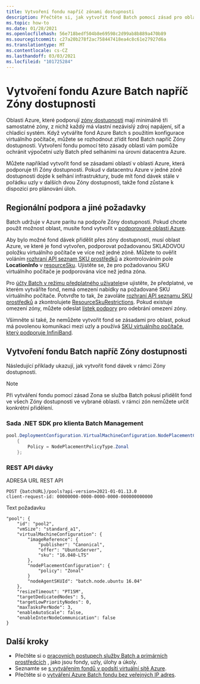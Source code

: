 ```yaml
---
title: Vytvoření fondu napříč zónami dostupnosti
description: Přečtěte si, jak vytvořit fond Batch pomocí zásad pro oblast, která vám umožní chránit před chybami.
ms.topic: how-to
ms.date: 01/28/2021
ms.openlocfilehash: 56e718bedf504b8e69598c2d99ab8b889a470b89
ms.sourcegitcommit: c27a20b278f2ac758447418ea4c8c61e27927d6a
ms.translationtype: MT
ms.contentlocale: cs-CZ
ms.lasthandoff: 03/03/2021
ms.locfileid: "101725284"
---
```

# <a name="create-an-azure-batch-pool-across-availability-zones"></a>Vytvoření fondu Azure Batch napříč Zóny dostupnosti

Oblasti Azure, které podporují [zóny dostupnosti](https://azure.microsoft.com/global-infrastructure/availability-zones/) mají minimálně tři samostatné zóny, z nichž každý má vlastní nezávislý zdroj napájení, síť a chladicí systém. Když vytváříte fond Azure Batch s použitím konfigurace virtuálního počítače, můžete se rozhodnout zřídit fond Batch napříč Zóny dostupnosti. Vytvoření fondu pomocí této zásady oblasti vám pomůže ochránit výpočetní uzly Batch před selháními na úrovni datacentra Azure.

Můžete například vytvořit fond se zásadami oblastí v oblasti Azure, která podporuje tři Zóny dostupnosti. Pokud v datacentru Azure v jedné zóně dostupnosti dojde k selhání infrastruktury, bude mít fond dávek stále v pořádku uzly v dalších dvou Zóny dostupnosti, takže fond zůstane k dispozici pro plánování úloh.

## <a name="regional-support-and-other-requirements"></a>Regionální podpora a jiné požadavky

Batch udržuje v Azure paritu na podpoře Zóny dostupnosti. Pokud chcete použít možnost oblast, musíte fond vytvořit v [podporované oblasti Azure](../availability-zones/az-region.md).

Aby bylo možné fond dávek přidělit přes zóny dostupnosti, musí oblast Azure, ve které je fond vytvořen, podporovat požadovanou SKLADOVOU položku virtuálního počítače ve více než jedné zóně. Můžete to ověřit voláním [rozhraní API seznam SKU prostředků](/rest/api/compute/resourceskus/list) a zkontrolováním pole **LocationInfo** v [resourceSku](/rest/api/compute/resourceskus/list#resourcesku). Ujistěte se, že pro požadovanou SKU virtuálního počítače je podporována více než jedna zóna.

Pro [účty Batch v režimu předplatného uživatele](accounts.md#batch-accounts)se ujistěte, že předplatné, ve kterém vytváříte fond, nemá omezení nabídky na požadované SKU virtuálního počítače. Potvrďte to tak, že zavoláte [rozhraní API seznamu SKU prostředků](/rest/api/compute/resourceskus/list) a zkontrolujete [ResourceSkuRestrictions](/rest/api/compute/resourceskus/list#resourceskurestrictions). Pokud existuje omezení zóny, můžete odeslat [lístek podpory](/troubleshoot/azure/general/region-access-request-process) pro odebrání omezení zóny.

Všimněte si také, že nemůžete vytvořit fond se zásadami pro oblast, pokud má povolenou komunikaci mezi uzly a používá [SKU virtuálního počítače, který podporuje InfiniBand](../virtual-machines/workloads/hpc/enable-infiniband.md).

## <a name="create-a-batch-pool-across-availability-zones"></a>Vytvoření fondu Batch napříč Zóny dostupnosti

Následující příklady ukazují, jak vytvořit fond dávek v rámci Zóny dostupnosti.

> [!NOTE]
> Při vytváření fondu pomocí zásad Zona se služba Batch pokusí přidělit fond ve všech Zóny dostupnosti ve vybrané oblasti. v rámci zón nemůžete určit konkrétní přidělení.

### <a name="batch-management-client-net-sdk"></a>Sada .NET SDK pro klienta Batch Management

```csharp
pool.DeploymentConfiguration.VirtualMachineConfiguration.NodePlacementConfiguration = new NodePlacementConfiguration()
    {
        Policy = NodePlacementPolicyType.Zonal
    };

```

### <a name="batch-rest-api"></a>REST API dávky

ADRESA URL REST API

```
POST {batchURL}/pools?api-version=2021-01-01.13.0
client-request-id: 00000000-0000-0000-0000-000000000000
```

Text požadavku

```
"pool": {
    "id": "pool2",
    "vmSize": "standard_a1",
    "virtualMachineConfiguration": {
        "imageReference": {
            "publisher": "Canonical",
            "offer": "UbuntuServer",
            "sku": "16.040-LTS"
        },
        "nodePlacementConfiguration": {
            "policy": "Zonal"
        }
        "nodeAgentSKUId": "batch.node.ubuntu 16.04"
    },
    "resizeTimeout": "PT15M",
    "targetDedicatedNodes": 5,
    "targetLowPriorityNodes": 0,
    "maxTasksPerNode": 3,
    "enableAutoScale": false,
    "enableInterNodeCommunication": false
}
```

## <a name="next-steps"></a>Další kroky

- Přečtěte si o [pracovních postupech služby Batch a primárních prostředcích](batch-service-workflow-features.md) , jako jsou fondy, uzly, úlohy a úkoly.
- Seznamte se [s vytvářením fondů v podsíti virtuální sítě Azure](batch-virtual-network.md).
- Přečtěte si o [vytváření Azure Batch fondu bez veřejných IP adres](./batch-pool-no-public-ip-address.md).